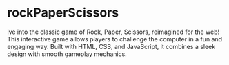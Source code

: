 # rockPaperScissors
ive into the classic game of Rock, Paper, Scissors, reimagined for the web! This interactive game allows players to challenge the computer in a fun and engaging way. Built with HTML, CSS, and JavaScript, it combines a sleek design with smooth gameplay mechanics.
